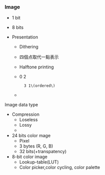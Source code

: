 ### Image

* 1 bit
* 8 bits

* Presentation

  * Dithering 
  * 四個点取代一點表示
  * Halftone printing
  * 0 2

    ```
      3 1\(ordered\)
    ```

  * 

Image data type

* Compression
  * Loseless
  * Lossy
  * 
* 24 bits color mage
  * Pixel 
  * 3 bytes \(R, G, B\) 
  * 32 bits\(+transpatency\) 
* 8-bit color image
  * Lookup-table\(LUT\)
  * Color picker,color cycling, color palette



